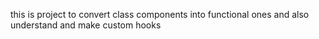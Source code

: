 this is project to convert class components into functional ones and also understand and make custom hooks
